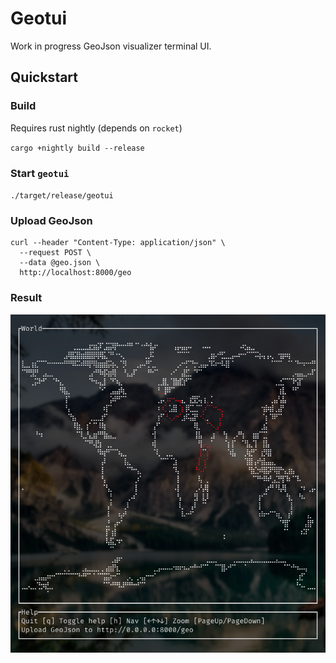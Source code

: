 # Geotui

Work in progress GeoJson visualizer terminal UI.

## Quickstart

### Build

Requires rust nightly (depends on `rocket`)

`cargo +nightly build --release`

### Start `geotui`

`./target/release/geotui`

### Upload GeoJson

```
curl --header "Content-Type: application/json" \
  --request POST \
  --data @geo.json \
  http://localhost:8000/geo
```

### Result

![screenshot](screenshot.png)